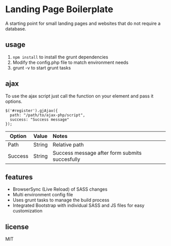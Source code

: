 Landing Page Boilerplate
===
A starting point for small landing pages and websites that do not require a database.  

## usage

1. `npm install` to install the grunt dependencies
2. Modify the config.php file to match environment needs
3. grunt -v to start grunt tasks

## ajax

To use the ajax script just call the function on your element and pass it options.

```
$('#register').gjAjax({
  path: "/path/to/ajax-php/script",
  success: "Success message"
});
```

| Option        | Value         | Notes                                          |
| ------------- |:--------------|:-----------------------------------------------|
| Path          | String        | Relative path                                  |
| Success       | String        | Success message after form submits succesfully |

## features

- BrowserSync (Live Reload) of SASS changes
- Multi environment config file
- Uses grunt tasks to manage the build process
- Integrated Bootstrap with individual SASS and JS files for easy customization

## license

MIT